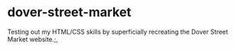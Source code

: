# dover-street-market

Testing out my HTML/CSS skills by superficially recreating the Dover Street Market website.;,
